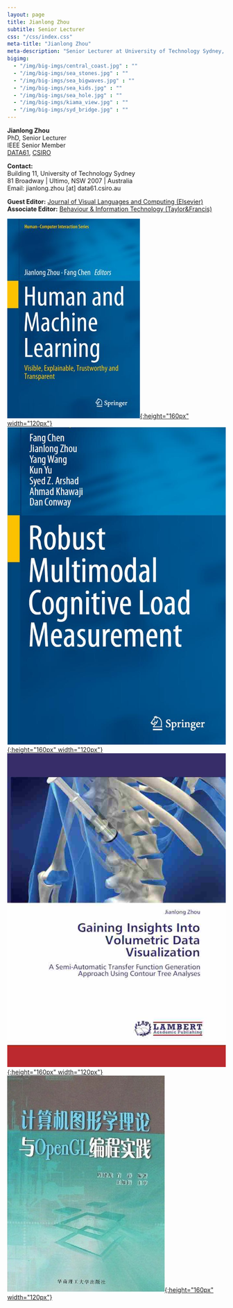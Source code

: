 ```yaml
---
layout: page
title: Jianlong Zhou
subtitle: Senior Lecturer
css: "/css/index.css"
meta-title: "Jianlong Zhou"
meta-description: "Senior Lecturer at University of Technology Sydney, Australia."
bigimg:
  - "/img/big-imgs/central_coast.jpg" : ""
  - "/img/big-imgs/sea_stones.jpg" : ""
  - "/img/big-imgs/sea_bigwaves.jpg" : ""
  - "/img/big-imgs/sea_kids.jpg" : ""
  - "/img/big-imgs/sea_hole.jpg" : ""
  - "/img/big-imgs/kiama_view.jpg" : ""
  - "/img/big-imgs/syd_bridge.jpg" : ""
---
```


**Jianlong Zhou**  
PhD, Senior Lecturer  
IEEE Senior Member  
[DATA61](https://www.data61.csiro.au/), [CSIRO](https://www.csiro.au/)

**Contact:**  
Building 11, University of Technology Sydney  
81 Broadway | Ultimo, NSW 2007 | Australia  
Email: jianlong.zhou [at] data61.csiro.au

**Guest Editor:** 
[Journal of Visual Languages and Computing (Elsevier)](https://www.journals.elsevier.com/journal-of-visual-languages-and-computing)       
**Associate Editor:** 
[Behaviour & Information Technology (Taylor&Francis)](https://www.tandfonline.com/action/journalInformation?journalCode=tbit20)

<!----
<div style="text-align:center">
<strong>Quick Links:</strong> &nbsp;&nbsp; 
<a href="http://" role="button" class="btn btn-primary">Python</a> 
<a href="http://" role="button" class="btn btn-primary">Book</a> 
</div>
-->

<!----
 <div style="width:650px; height:200px; overflow:scroll; overflow-x: hidden; overflow-y: hidden;">
      <a href="https://link.springer.com/book/10.1007%2F978-3-319-90403-0">
        <img style=" float:center; display:inline"  src="/img/tml_book.jpg" 
             title="Human and Machine Learning: Visible, Explainable, Trustworthy and Transparent" 
             width="120" height="160" alt="tml_book" hspace="5" /></a>
      <a href="http://link.springer.com/book/10.1007%2F978-3-319-31700-7#page-1">
        <img style=" float:center; display:inline"  src="/img/clm_book.jpg" 
             title="Robust Multimodal Cognitive Load Measurement"
             width="120" height="160" alt="clm_book" hspace="5" /></a>
      <a href="http://www.amazon.com/Gaining-Insights-Into-Volumetric-Visualization/dp/3659134848/ref=sr_1_1?ie=UTF8&amp;qid=1338002123&amp;sr=8-1">
        <img style=" float:center; display:inline"  src="/img/amazon_cover.jpg" 
             title="Gaining Insights Into Volumetric Data Visualization: A Semi-Automatic Transfer Function Generation Approach Using Contour Tree Analyses "
             width="120" height="160" alt="vis_book" hspace="5" /></a>
      <a href="http://www.scutpress.com/book-876.htm">
        <img style=" float:center; display:inline"  src="/img/cgbook.jpg" 
             title="计算机图形学理论与OpenGL编程实践 (Computer Graphics and OpenGL Programming)"
             width="120" height="160" alt="cg_book" /></a>
 </div>
-->

[![tml](/img/tml_book.jpg){:height="160px" width="120px"}](https://link.springer.com/book/10.1007%2F978-3-319-90403-0)
[![clm](/img/clm_book.jpg){:height="160px" width="120px"}](http://link.springer.com/book/10.1007%2F978-3-319-31700-7#page-1)
[![vis](/img/amazon_cover.jpg){:height="160px" width="120px"}](http://www.amazon.com/Gaining-Insights-Into-Volumetric-Visualization/dp/3659134848/ref=sr_1_1?ie=UTF8&amp;qid=1338002123&amp;sr=8-1)
[![cg](/img/cgbook.jpg){:height="160px" width="120px"}](http://www.scutpress.com/book-876.htm)
